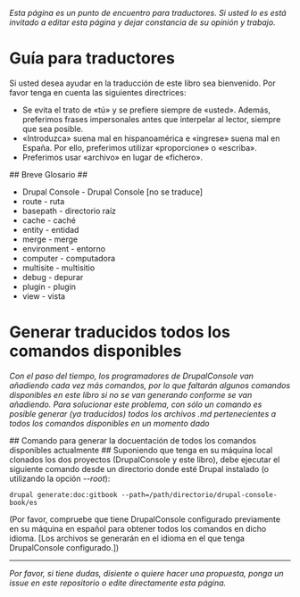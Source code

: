 
*Esta página es un punto de encuentro para traductores. Si usted lo es está invitado a editar esta página y dejar constancia de su opinión y trabajo.*

# Guía para traductores #
Si usted desea ayudar en la traducción de este libro sea bienvenido. Por favor tenga en cuenta las siguientes directrices:

* Se evita el trato de «tú» y se prefiere siempre de «usted». Además, preferimos frases impersonales antes que interpelar al lector, siempre que sea posible.
* «Introduzca» suena mal en hispanoamérica e «ingrese» suena mal en España. Por ello, preferimos utilizar «proporcione» o «escriba».
* Preferimos usar «archivo» en lugar de «fichero».


## Breve Glosario ##
* Drupal Console - Drupal Console [no se traduce]
* route - ruta
* basepath - directorio raíz
* cache - caché
* entity - entidad
* merge - merge
* environment - entorno
* computer - computadora
* multisite - multisitio
* debug - depurar
* plugin - plugin
* view - vista


# Generar traducidos todos los comandos disponibles #
*Con el paso del tiempo, los programadores de DrupalConsole van añadiendo cada vez más comandos, por lo que faltarán algunos comandos disponibles en este libro si no se van generando conforme se van añadiendo. Para solucionar este problema, con sólo un comando es posible generar (ya traducidos) todos los archivos .md pertenecientes a todos los comandos disponibles en un momento dado*

## Comando para generar la docuentación de todos los comandos disponibles actualmente ##
Suponiendo que tenga en su máquina local clonados los dos proyectos (DrupalConsole y este libro), debe ejecutar el siguiente comando desde un directorio donde esté Drupal instalado (o utilizando la opción *--root*):

``` drupal generate:doc:gitbook --path=/path/directorio/drupal-console-book/es ```

(Por favor, compruebe que tiene DrupalConsole configurado previamente en su máquina en español para obtener todos los comandos en dicho idioma. [Los archivos se generarán en el idioma en el que tenga DrupalConsole configurado.])

___
*Por favor, si tiene dudas, disiente o quiere hacer una propuesta, ponga un issue en este repositorio o edite directamente esta página.*
